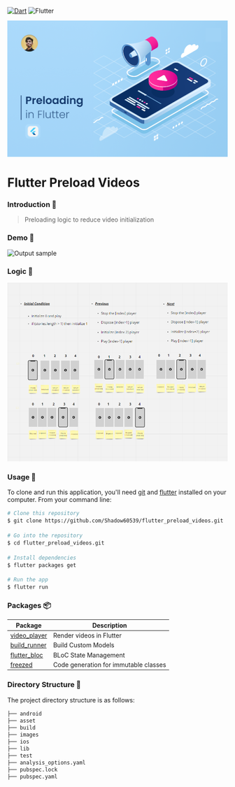 [![Dart](https://img.shields.io/badge/Dart-0175C2?logo=dart&logoColor=white)](https://pub.dev/packages/fancy_text_reveal)  ![Flutter](https://img.shields.io/badge/Flutter-02569B?logo=flutter&logoColor=white)



![lib](images/poster.png)
# Flutter Preload Videos


### Introduction 🚀

> Preloading logic to reduce video initialization 

### Demo 👀


![Output sample](images/demo.gif)

### Logic 🎯

![lib](images/logic.png)




### Usage 🎨

To clone and run this application, you'll need [git](https://git-scm.com) and [flutter](https://flutter.dev/docs/get-started/install) installed on your computer. From your command line:

```bash
# Clone this repository
$ git clone https://github.com/Shadow60539/flutter_preload_videos.git

# Go into the repository
$ cd flutter_preload_videos.git

# Install dependencies
$ flutter packages get

# Run the app
$ flutter run
```


### Packages 📦



Package | Description
---|---
[video_player](https://pub.flutter-io.cn/packages/video_player) | Render videos in Flutter
[build_runner](https://pub.flutter-io.cn/packages/build_runner) | Build Custom Models
[flutter_bloc](https://pub.flutter-io.cn/packages/flutter_bloc) | BLoC State Management
[freezed](https://pub.flutter-io.cn/packages/freezed) | Code generation for immutable classes

### Directory Structure 🏢

The project directory structure is as follows:

```
├── android
├── asset
├── build
├── images
├── ios
├── lib
├── test
├── analysis_options.yaml
├── pubspec.lock
├── pubspec.yaml

```
